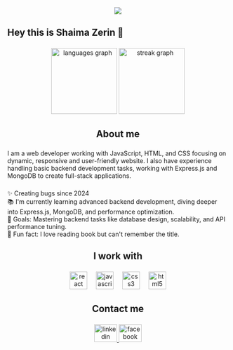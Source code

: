 <div align="center">
  <img height="" src="https://i.ibb.co.com/9kDCs9ns/Shaima-Zerin-1.png"  />
</div>

###

<h2 align="left">Hey this is Shaima Zerin 👋</h2>

###

<div align="center">
  <img src="https://github-readme-stats.vercel.app/api/top-langs?username=shaimazerin46&locale=en&hide_title=false&layout=compact&card_width=320&langs_count=5&theme=dracula&hide_border=false&order=2" height="150" alt="languages graph"  />
  <img src="https://streak-stats.demolab.com?user=shaimazerin46&locale=en&mode=daily&theme=dracula&hide_border=false&border_radius=5&order=3" height="150" alt="streak graph"  />
</div>

###

<h2 align="center">About me</h2>

###

<p align="left">I am a web developer working with JavaScript, HTML, and CSS focusing on dynamic, responsive and user-friendly website. I also have experience handling basic backend development tasks, working with Express.js and MongoDB to create full-stack applications.</p>

###

<p align="left">✨ Creating bugs since 2024<br>📚 I'm currently learning advanced backend development, diving deeper into Express.js, MongoDB, and performance optimization.<br>🎯 Goals: Mastering backend tasks like database design, scalability, and API performance tuning.<br>🎲 Fun fact:  I love reading book but can't remember the title.</p>

###

<h2 align="center">I work with</h2>

###

<div align="center">
  <img src="https://cdn.jsdelivr.net/gh/devicons/devicon/icons/react/react-original.svg" height="40" alt="react logo"  />
  <img width="12" />
  <img src="https://cdn.simpleicons.org/javascript/F7DF1E" height="40" alt="javascript logo"  />
  <img width="12" />
  <img src="https://cdn.jsdelivr.net/gh/devicons/devicon/icons/css3/css3-original.svg" height="40" alt="css3 logo"  />
  <img width="12" />
  <img src="https://cdn.simpleicons.org/html5/E34F26" height="40" alt="html5 logo"  />
</div>

###

<h2 align="center">Contact me</h2>

###

<div align="center">
  <a href="www.linkedin.com/in/shaima-zerin-517b21355" target="_blank">
    <img src="https://raw.githubusercontent.com/maurodesouza/profile-readme-generator/master/src/assets/icons/social/linkedin/default.svg" width="52" height="40" alt="linkedin logo"  />
  </a>
  <a href="https://www.facebook.com/shaimazerinrichi" target="_blank">
    <img src="https://raw.githubusercontent.com/maurodesouza/profile-readme-generator/master/src/assets/icons/social/facebook/default.svg" width="52" height="40" alt="facebook logo"  />
  </a>
</div>

###
